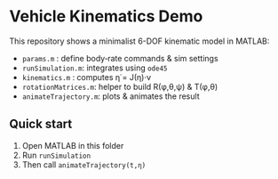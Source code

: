 # Vehicle Kinematics Demo

This repository shows a minimalist 6-DOF kinematic model in MATLAB:
- `params.m`       : define body‐rate commands & sim settings  
- `runSimulation.m`: integrates using `ode45`  
- `kinematics.m`   : computes η̇ = J(η)·ν  
- `rotationMatrices.m`: helper to build R(φ,θ,ψ) & T(φ,θ)  
- `animateTrajectory.m`: plots & animates the result  

## Quick start  
1. Open MATLAB in this folder  
2. Run `runSimulation`  
3. Then call `animateTrajectory(t,η)`  
